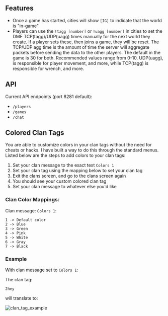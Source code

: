 ## Features
- Once a game has started, cities will show `[IG]` to indicate that the world is "in-game"
- Players can use the `!tagg [number]` or `!uagg [number]` in cities to set the DME TCP(tagg)/UDP(uagg) times manually for the next world they create. If a player sets these, then joins a game, they will be reset. The TCP/UDP agg time is the amount of time the server will aggregate packets before sending the data to the other players. The default in the game is 30 for both. Recommended values range from 0-10. UDP(uagg), is responsible for player movement, and more, while TCP(tagg) is responsible for wrench, and more. 

## API
Current API endpoints (port 8281 default):
- `/players`
- `/games`
- `/chat`

## Colored Clan Tags
You are able to customize colors in your clan tags without the need for cheats or hacks. I have built a way to do this  through the standard menus. Listed below are the steps to add colors to your clan tags:

1. Set your clan message to the exact text `Colors 1`
2. Set your clan tag using the mapping below to set your clan tag
3. Exit the clans screen, and go to the clans screen again
4. You should see your custom colored clan tag
5. Set your clan message to whatever else you'd like

### Clan Color Mappings:
Clan message: `Colors 1`:
```
1 -> Default color
2 -> Blue
3 -> Green
4 -> Pink
5 -> White
6 -> Gray
7 -> Black
```

### Example
With clan message set to `Colors 1`:

The clan tag:

```2hey```

will translate to:

![clan_tag_example](https://github.com/jtjanecek/robo/blob/master/docs/assets/example_clan_colors.jpg)
